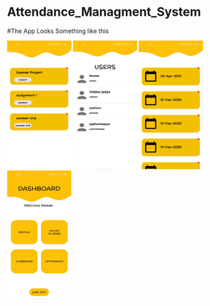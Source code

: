 # Attendance_Managment_System
#The App Looks Something like this

<img src="/Assets/Scrrenshot_1.jpeg" width="150" height="300">
<img src="/Assets/Scrrenshot_2.jpeg" width="150" height="300">
<img src="/Assets/Scrrenshot_3.jpeg" width="150" height="300">
<img src="/Assets/Scrrenshot_4.jpeg" width="150" height="300">
